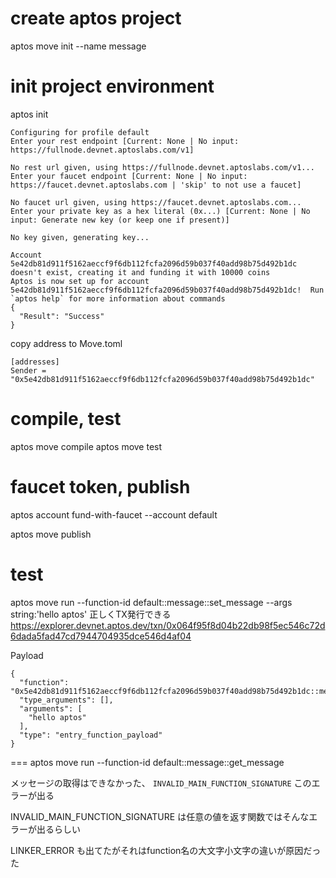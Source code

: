 # create aptos project
aptos move init --name message

# init project environment
aptos init

```
Configuring for profile default
Enter your rest endpoint [Current: None | No input: https://fullnode.devnet.aptoslabs.com/v1]

No rest url given, using https://fullnode.devnet.aptoslabs.com/v1...
Enter your faucet endpoint [Current: None | No input: https://faucet.devnet.aptoslabs.com | 'skip' to not use a faucet]

No faucet url given, using https://faucet.devnet.aptoslabs.com...
Enter your private key as a hex literal (0x...) [Current: None | No input: Generate new key (or keep one if present)]

No key given, generating key...

Account 5e42db81d911f5162aeccf9f6db112fcfa2096d59b037f40add98b75d492b1dc doesn't exist, creating it and funding it with 10000 coins
Aptos is now set up for account 5e42db81d911f5162aeccf9f6db112fcfa2096d59b037f40add98b75d492b1dc!  Run `aptos help` for more information about commands
{
  "Result": "Success"
}
```
copy address to Move.toml
```
[addresses]
Sender = "0x5e42db81d911f5162aeccf9f6db112fcfa2096d59b037f40add98b75d492b1dc"
```

# compile, test
aptos move compile
aptos move test

# faucet token, publish
aptos account fund-with-faucet --account default

aptos move publish

# test
aptos move run --function-id default::message::set_message --args string:'hello aptos'
正しくTX発行できる
https://explorer.devnet.aptos.dev/txn/0x064f95f8d04b22db98f5ec546c72d6dada5fad47cd7944704935dce546d4af04

Payload
```
{
  "function": "0x5e42db81d911f5162aeccf9f6db112fcfa2096d59b037f40add98b75d492b1dc::message::set_message",
  "type_arguments": [],
  "arguments": [
    "hello aptos"
  ],
  "type": "entry_function_payload"
}
```

===
aptos move run --function-id default::message::get_message

メッセージの取得はできなかった、 `INVALID_MAIN_FUNCTION_SIGNATURE` このエラーが出る

INVALID_MAIN_FUNCTION_SIGNATURE は任意の値を返す関数ではそんなエラーが出るらしい

LINKER_ERROR も出てたがそれはfunction名の大文字小文字の違いが原因だった
